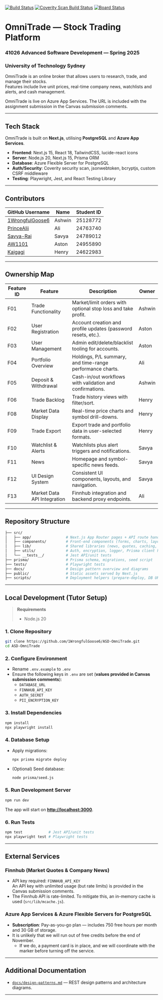[![Build Status](https://dev.azure.com/AdvSofDevGroup5/ASD-OmniTrade/_apis/build/status%2F1WrongfulGoose6.ASD-OmniTrade?branchName=main)](https://dev.azure.com/AdvSofDevGroup5/ASD-OmniTrade/_build/latest?definitionId=1&branchName=main)
[![Coverity Scan Build Status](https://scan.coverity.com/projects/32518/badge.svg)](https://scan.coverity.com/projects/1wrongfulgoose6-asd-omnitrade)
[![Board Status](https://dev.azure.com/AdvSofDevGroup5/346566fe-0863-4f3c-9906-218568a2a078/42082b11-265f-4c6b-8f3a-de293e801a59/_apis/work/boardbadge/cfaa5c7a-773b-4bc3-812e-6bef28dd0b17?columnOptions=1)](https://dev.azure.com/AdvSofDevGroup5/346566fe-0863-4f3c-9906-218568a2a078/_boards/board/t/42082b11-265f-4c6b-8f3a-de293e801a59/Epics/)

# OmniTrade — Stock Trading Platform

### 41026 Advanced Software Development — Spring 2025  
### University of Technology Sydney

OmniTrade is an online broker that allows users to research, trade, and manage their stocks.  
Features include live unit prices, real-time company news, watchlists and alerts, and cash management.

OmniTrade is live on Azure App Services. The URL is included with the assignment submission in the Canvas submission comments.

---

## Tech Stack

OmniTrade is built on **Next.js**, utilising **PostgreSQL** and **Azure App Services**.

- **Frontend**: Next.js 15, React 18, TailwindCSS, lucide-react icons  
- **Server**: Node.js 20, Next.js 15, Prisma ORM  
- **Database**: Azure Flexible Server for PostgreSQL  
- **Auth/Security**: Coverity security scan, jsonwebtoken, bcryptjs, custom CSRF middleware  
- **Testing**: Playwright, Jest, and React Testing Library  

---

## Contributors

| GitHub Username | Name | Student ID |
| ---------------- | ---- | ----------- |
| [1WrongfulGoose6](https://github.com/1WrongfulGoose6) | Ashwin | 25128772 |
| [PrinceAlii](https://github.com/PrinceAlii) | Ali | 24763740 |
| [Savya-Rai](https://github.com/Savya-Rai) | Savya | 24789012 |
| [AW1101](https://github.com/AW1101) | Aston | 24955890 |
| [Kaigagi](https://github.com/Kaigagi) | Henry | 24622983 |

---

## Ownership Map

| Feature ID | Feature | Description | Owner |
| ----------- | -------- | ------------ | ------ |
| F01 | Trade Functionality | Market/limit orders with optional stop loss and take profit. | Ashwin |
| F02 | User Registration | Account creation and profile updates (password resets, etc.). | Aston |
| F03 | User Management | Admin edit/delete/blacklist tooling for accounts. | Aston |
| F04 | Portfolio Overview | Holdings, P/L summary, and time-range performance charts. | Ali |
| F05 | Deposit & Withdrawal | Cash-in/out workflows with validation and confirmations. | Ashwin |
| F06 | Trade Backlog | Trade history views with filter/sort. | Henry |
| F08 | Market Data Display | Real-time price charts and symbol drill-downs. | Henry |
| F09 | Trade Export | Export trade and portfolio data in user-selected formats. | Henry |
| F10 | Watchlist & Alerts | Watchlists plus alert triggers and notifications. | Savya |
| F11 | News | Homepage and symbol-specific news feeds. | Savya |
| F12 | UI Design System | Consistent UI components, layouts, and navigation. | Savya |
| F13 | Market Data API Integration | Finnhub integration and backend proxy endpoints. | Ali |

---

## Repository Structure

```bash
├── src/
│   ├── app/                # Next.js App Router pages + API route handlers
│   ├── components/         # Front-end components (forms, charts, layout, providers)
│   ├── lib/                # Shared libraries (news, quotes, caching, user scope)
│   ├── utils/              # Auth, encryption, logger, Prisma client helpers
│   └── __tests__/          # Jest API/unit tests
├── prisma/                 # Prisma schema, migrations, seed script
├── tests/                  # Playwright tests
├── docs/                   # Design pattern overview and diagrams
├── public/                 # Static assets served by Next.js
├── scripts/                # Deployment helpers (prepare-deploy, DB URL builder, etc.)
```

---

## Local Development (Tutor Setup)

> **Requirements**  
> - Node.js 20

### 1. Clone Repository
```bash
git clone https://github.com/1WrongfulGoose6/ASD-OmniTrade.git
cd ASD-OmniTrade
```

### 2. Configure Environment
- Rename `.env.example` to `.env`
- Ensure the following keys in `.env` are set (**values provided in Canvas submission comments**):
  - `DATABASE_URL`
  - `FINNHUB_API_KEY`
  - `AUTH_SECRET`
  - `PII_ENCRYPTION_KEY`

### 3. Install Dependencies
```bash
npm install
npx playwright install
```

### 4. Database Setup
- Apply migrations:
  ```bash
  npx prisma migrate deploy
  ```
- (Optional) Seed database:
  ```bash
  node prisma/seed.js
  ```

### 5. Run Development Server
```bash
npm run dev
```
The app will start on **[http://localhost:3000](http://localhost:3000)**.

### 6. Run Tests
```bash
npm test            # Jest API/unit tests
npx playwright test # Playwright tests
```

---

## External Services

### Finnhub (Market Quotes & Company News)
- API key required: `FINNHUB_API_KEY`  
  An API key with unlimited usage (but rate limits) is provided in the Canvas submission comments.  
- The Finnhub API is rate-limited. To mitigate this, an in-memory cache is used (`src/lib/mcache.js`).

### Azure App Services & Azure Flexible Servers for PostgreSQL
- **Subscription**: Pay-as-you-go plan — includes 750 free hours per month and 30 GB of storage.  
- It is unlikely that we will run out of free credits before the end of November.  
  - If we do, a payment card is in place, and we will coordinate with the marker before turning off the service.

---

## Additional Documentation

- [`docs/design-patterns.md`](docs/design-patterns.md) — REST design patterns and architecture diagrams.

---
